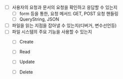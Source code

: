 - [ ]  사용자의 요청과 문서의 요청을 확인하고 응답할 수 있는지
    - [ ]  form 등을 통한, 요청 메서드 GET, POST 요청 핸들링
    - [ ]  QueryString, JSON
- [ ]  파일을 읽는 지점을 잡아낼 수 있는지(디버거, 변수선언등)
- [ ]  파일 시스템의 주요 기능을 사용할 수 있는지
    - [ ]  Create
    - [ ]  Read
    - [ ]  Update
    - [ ]  Delete

    